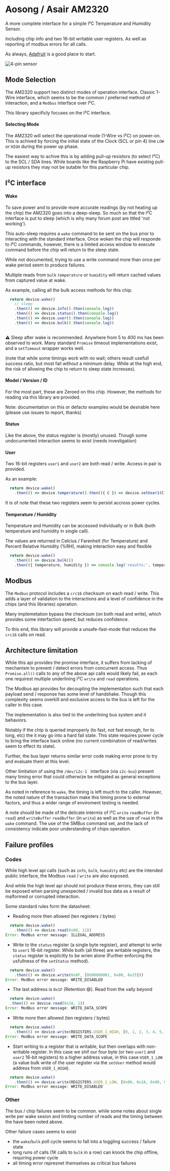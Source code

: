 # Aosong / Asair AM2320

A more complete interface for a simple I²C Temperature and Humidity Sensor.

Including chip info and  two 16-bit writable user registers. As well as reporting of modbus errors for all calls.

As always, [Adafruit](https://www.adafruit.com/product/3721) is a good place to start.

![4-pin sensor](https://cdn-learn.adafruit.com/assets/assets/000/051/623/large1024/adafruit_products_pinout.jpg)

## Mode Selection

The AM2320 support two distinct modes of operation interface. Classic 1-Wire interface, which seems to be the common / preferred method of interaction, and a `Modbus` interface over I²C.

This library specificly focuses on the I²C interface.

#### Selecting Mode

The AM2320 will select the operational mode (1-Wire vs I²C) on power-on.  This is achived by forcing the initial state of the Clock (SCL or pin 4) line `LOW` or `HIGH` during the power up phase.

The easiest way to achive this is by adding pull-up resistors (to select I²C) to the SCL / SDA lines.  While boards like the Raspberry Pi have existing pull-up resistors they may not be sutable for this particular chip.

## I²C interface

#### Wake

To save power and to provide more accurate readings (by not heating up the chip) the AM2320 goes into a deep-sleep.  So much so that the I²C interface is put to sleep (which is why many forum post are titled 'not working').

This auto-sleep requires a `wake` command to be sent on the bus prior to interacting with the standard interface.  Once woken the chip will responde to I²C commands, however, there is a limited access window to execute command before the chip will return to the sleep state.  

While not documented, trying to use a write command more than once per wake period seem to produce failures.

Multiple reads from `bulk` `temperature` or `humidity` will return cached values from captured value at wake.

As example, calling all the bulk access methods for this chip.
```javascript
  return device.wake()
    // sleep
    .then(() => device.info().then(console.log))
    .then(() => device.status().then(console.log))
    .then(() => device.user().then(console.log))
    .then(() => device.bulk().then(console.log))
    
```

:warning: Sleep after wake is recommended. Anywhere from 5 to 400 ms has been observed to work. Many standard `Promise` timeout implementations exist, and a `setTimeout` wrapper works well.

(note that while some timings work with *no* wait; others result usefull success ratio, but most fail without a minimum delay. While at the high end, the risk of allowing the chip to return to sleep state incresses).


#### Model / Version / ID

For the most part, these are Zeroed on this chip. However, the methods for reading via this library are provided.  

Note: documentation on this or defacto examples would be desirable here (please use issues to report, thanks)

#### Status

Like the above, the status register is (mostly) unused.  Though some undocumented interaction seems to exist (needs investigation)

#### User

Two 16-bit registers `user1` and `user2` are both read / write.  Access in pair is provided.

As an example:
```javascript
  return device.wake()
    .then(() => device.temperature().then(({ C }) => device.setUser1(C)))
```

It is of note that these two registers seem to persist accross power cycles.

#### Temperature / Humidity

Temperature and Humidity can be accessed individually or in Bulk (both temperature and humidity in single call).

The values are returned in Celcius / Farenheit (for Temperature) and Percent Relative Humidity (%RH), making interaction easy and flexible

```javascript
  return device.wake()
    .then(() => device.bulk())
    .then(({ temperature, humidity }) => console.log('results:', temperature.C, '°C', humidity.percent, 'RH%'))
```

## Modbus

The `Modbus` protocol includes a `crc16` checksum on each read / write.  This adds a layer of validation to the interactions and a level of confidence in the chips (and this libraries) operation.

Many implemetation bypass the checksum (on both read and write), which provides some interfaction speed, but reduces confidence.  

To this end, this library will provide a unsafe-fast-mode that reduces the `crc16` calls on read.


## Architecture limitation

While this api provides the promise interface, it suffers from lacking of mechanism to prevent / detect errors from concurrent access.  Thus `Promise.all()` calls to any of the above api calls would likely fail, as each one requirest multiple underlining I²C `write` and `read` operations.

The Modbus api provides for decoupling the implementation such that each payload send / response has some level of handshake. Though this complexity seems overkill and exclusive access to the bus is left for the caller in this case.


The implementation is also tied to the underlining bus system and it behaviors.


Notably if the chip is queried improperly (to fast, not fast enough, for to long, etc) the it may go into a hard fail state. This state requires power cycle to bring the interface back online (no current combination of read/writes seem to effect its state).


Further, the bus layer returns similar error code making error prone to try and evaluate them at this level.  

Other limitation of using the `/dev/i2c-1 ` interface (via `i2c-bus`) present many timing error that could otherwize be mitigated as general exceptions to the bus layer.


As noted in reference to `wake`, the timing is left much to the caller.  However, the noted nature of the transaction make this timing prone to external factors, and thus a wider range of enviroment testing is needed.


A note should be made of the delicate intermix of I²C `write` `readBuffer` (in `read`) and `writeBuffer` `readBuffer` (in `write`) as well as the use of `read` in the `wake` command.  The use of the SMBus command set, and the lack of consistency indicate poor understanding of chips operation. 

## Failure profiles

### Codes

While high level api calls (such as `info`, `bulk`, `humidity` etc) are the intended public interface, the Modbus `read` / `write` are also exposed.

And while the high level api should not produce these errors, they can still be exposed when parsing unexpected / invalid bus data as a result of malformed or corrupted interaction. 


Some standard rules form the datasheet:

- Reading more then allowed (ten registers / bytes)
```javascript
  return device.wake()
    .then(() => device.read(0x00, 11))
Error: ModBus error message: ILLEGAL_ADDRESS
```

- Write to the `status` register (a single byte register), and attempt to write to `user1` 16-bit register.  While both (all three) are writable registers, the `status` register is explicitly to be wrien alone (Further enforcing the usfullness of the `setStatus` method).
```javascript
  return device.wake()
    .then(() => device.write(0x0F, [0b00000001, 0x00, 0x25]))
Error: ModBus error message: WRITE_DISABLED
```

- The last address is `0x1F` (Retention :smile:). Read from the vally beyond
```javascript
  return device.wake()
  .then(() => device.read(0x2A, 1))
Error: ModBus error message: WRITE_DATA_SCOPE
```

- Write more then allowed (ten registers / bytes)
```javascript
  return device.wake()
    .then(() => device.write(REGISTERS.USER_1_HIGH, [0, 1, 2, 3, 4, 5, 6, 7, 8, 9, 10]))
Error: ModBus error message: WRITE_DATA_SCOPE
```

 - Start writing to a register that is writable, but then overlaps with non-writable register. In this case we shif our four byte (or two `user1` and `user2` 16-bit registers) to a higher address value, in this case `USER_1_LOW` (a value bulk write of the user register via the `setUser` method would address from `USER_1_HIGH`).
```javascript
  return device.wake()
    .then(() => device.write(REGISTERS.USER_1_LOW, [0x00, 0x2A, 0x00, 0x25]))
Error: ModBus error message: WRITE_DISABLED
```

### Other
The bus / chip failures seem to be common. while some notes about single write per wake sesion and limiting number of reads and the timing between the have been noted above.  

Other failure cases seems to exist
 - the `wake`/`bulk` poll cycle seems to fall into a toggling success / failure state
 - long runs of calls (1K calls to `bulk` in a row) can knock the chip offline, requiring power cycle
 - all timing error represnet themselves as critical bus failures
 
 
